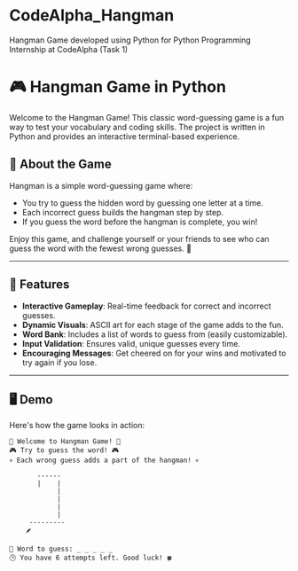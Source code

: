 # CodeAlpha_Hangman
Hangman Game developed using Python for Python Programming Internship at CodeAlpha (Task 1) 


# 🎮 Hangman Game in Python

Welcome to the Hangman Game! This classic word-guessing game is a fun way to test your vocabulary and coding skills. The project is written in Python and provides an interactive terminal-based experience.

## 📜 About the Game

Hangman is a simple word-guessing game where:
- You try to guess the hidden word by guessing one letter at a time.
- Each incorrect guess builds the hangman step by step.
- If you guess the word before the hangman is complete, you win!

Enjoy this game, and challenge yourself or your friends to see who can guess the word with the fewest wrong guesses. 🎉

---

## 🚀 Features

- **Interactive Gameplay**: Real-time feedback for correct and incorrect guesses.
- **Dynamic Visuals**: ASCII art for each stage of the game adds to the fun.
- **Word Bank**: Includes a list of words to guess from (easily customizable).
- **Input Validation**: Ensures valid, unique guesses every time.
- **Encouraging Messages**: Get cheered on for your wins and motivated to try again if you lose.

---

## 🖥️ Demo

Here's how the game looks in action:

```plaintext
🎉 Welcome to Hangman Game! 🎉
🎮 Try to guess the word! 🎮
💀 Each wrong guess adds a part of the hangman! 💀

       ------
       |    |
            |
            |
            |
            |
     ---------
    🪶

🧩 Word to guess: _ _ _ _ _
🕒 You have 6 attempts left. Good luck! 🍀

